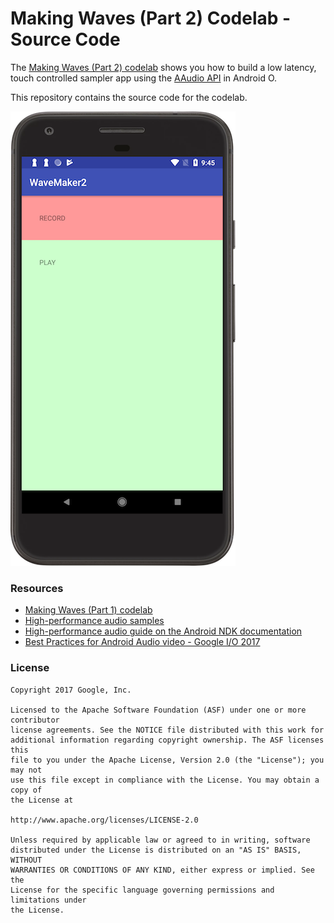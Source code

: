 # Making Waves (Part 2) Codelab - Source Code

The [Making Waves (Part 2) codelab](https://codelabs.developers.google.com/codelabs/making-waves-2-sampler) shows you how to build a low latency, touch controlled sampler app using the [AAudio API](https://developer.android.com/ndk/guides/audio/aaudio/aaudio.html) in Android O.

This repository contains the source code for the codelab.

![App screenshot](wavemaker2-screenshot.png "WaveMaker2 screenshot")

### Resources
 
- [Making Waves (Part 1) codelab](https://codelabs.developers.google.com/codelabs/making-waves-1-synth)
- [High-performance audio samples](https://github.com/googlesamples/android-audio-high-performance/)
- [High-performance audio guide on the Android NDK documentation](https://developer.android.com/ndk/guides/audio/index.html)
- [Best Practices for Android Audio video - Google I/O 2017](https://www.youtube.com/watch?v=C0BPXZIvG-Q)

### License

```
Copyright 2017 Google, Inc.

Licensed to the Apache Software Foundation (ASF) under one or more contributor
license agreements. See the NOTICE file distributed with this work for
additional information regarding copyright ownership. The ASF licenses this
file to you under the Apache License, Version 2.0 (the "License"); you may not
use this file except in compliance with the License. You may obtain a copy of
the License at

http://www.apache.org/licenses/LICENSE-2.0

Unless required by applicable law or agreed to in writing, software
distributed under the License is distributed on an "AS IS" BASIS, WITHOUT
WARRANTIES OR CONDITIONS OF ANY KIND, either express or implied. See the
License for the specific language governing permissions and limitations under
the License.
```
